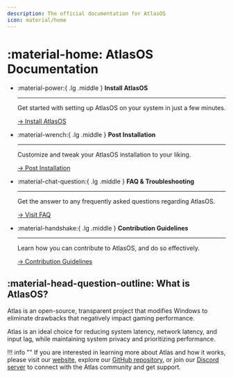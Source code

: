 ```yaml
---
description: The official documentation for AtlasOS
icon: material/home
---
```


# :material-home: AtlasOS Documentation

<div class="grid cards" markdown>

-   :material-power:{ .lg .middle } __Install AtlasOS__

    ---

    Get started with setting up AtlasOS on your system in just a few minutes.

    [-> Install AtlasOS](getting-started/installation.md)

-   :material-wrench:{ .lg .middle } __Post Installation__

    ---

    Customize and tweak your AtlasOS installation to your liking.

    [-> Post Installation](getting-started/post-installation/atlas-folder/general-configuration.md)

-   :material-chat-question:{ .lg .middle } __FAQ & Troubleshooting__

    ---

    Get the answer to any frequently asked questions regarding AtlasOS.

    [-> Visit FAQ](faq-and-troubleshooting/removed-features.md)

-   :material-handshake:{ .lg .middle } __Contribution Guidelines__

    ---

    Learn how you can contribute to AtlasOS, and do so effectively.

    [-> Contribution Guidelines](contributing/contribution-guidelines.md)

</div>

## :material-head-question-outline: What is AtlasOS?

Atlas is an open-source, transparent project that modifies Windows to eliminate drawbacks that negatively impact gaming performance.

Atlas is an ideal choice for reducing system latency, network latency, and input lag, while maintaining system privacy and prioritizing performance.

!!! info ""
    If you are interested in learning more about Atlas and how it works, please visit our [website](https://atlasos.net/), explore our [GitHub repository](https://github.com/Atlas-OS/Atlas), or join our [Discord server](https://discord.atlasos.net/) to connect with the Atlas community and get support.
